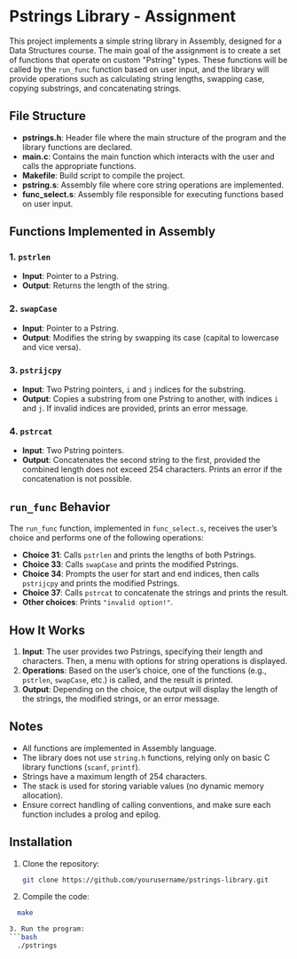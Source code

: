 # Pstrings Library - Assignment

This project implements a simple string library in Assembly, designed for a Data Structures course. The main goal of the assignment is to create a set of functions that operate on custom "Pstring" types. These functions will be called by the `run_func` function based on user input, and the library will provide operations such as calculating string lengths, swapping case, copying substrings, and concatenating strings.

## File Structure

- **pstrings.h**: Header file where the main structure of the program and the library functions are declared.
- **main.c**: Contains the main function which interacts with the user and calls the appropriate functions.
- **Makefile**: Build script to compile the project.
- **pstring.s**: Assembly file where core string operations are implemented.
- **func_select.s**: Assembly file responsible for executing functions based on user input.

## Functions Implemented in Assembly

### 1. `pstrlen`
- **Input**: Pointer to a Pstring.
- **Output**: Returns the length of the string.

### 2. `swapCase`
- **Input**: Pointer to a Pstring.
- **Output**: Modifies the string by swapping its case (capital to lowercase and vice versa).

### 3. `pstrijcpy`
- **Input**: Two Pstring pointers, `i` and `j` indices for the substring.
- **Output**: Copies a substring from one Pstring to another, with indices `i` and `j`. If invalid indices are provided, prints an error message.

### 4. `pstrcat`
- **Input**: Two Pstring pointers.
- **Output**: Concatenates the second string to the first, provided the combined length does not exceed 254 characters. Prints an error if the concatenation is not possible.

## `run_func` Behavior

The `run_func` function, implemented in `func_select.s`, receives the user’s choice and performs one of the following operations:

- **Choice 31**: Calls `pstrlen` and prints the lengths of both Pstrings.
- **Choice 33**: Calls `swapCase` and prints the modified Pstrings.
- **Choice 34**: Prompts the user for start and end indices, then calls `pstrijcpy` and prints the modified Pstrings.
- **Choice 37**: Calls `pstrcat` to concatenate the strings and prints the result.
- **Other choices**: Prints `"invalid option!"`.

## How It Works

1. **Input**: The user provides two Pstrings, specifying their length and characters. Then, a menu with options for string operations is displayed.
2. **Operations**: Based on the user’s choice, one of the functions (e.g., `pstrlen`, `swapCase`, etc.) is called, and the result is printed.
3. **Output**: Depending on the choice, the output will display the length of the strings, the modified strings, or an error message.


## Notes

- All functions are implemented in Assembly language.
- The library does not use `string.h` functions, relying only on basic C library functions (`scanf`, `printf`).
- Strings have a maximum length of 254 characters.
- The stack is used for storing variable values (no dynamic memory allocation).
- Ensure correct handling of calling conventions, and make sure each function includes a prolog and epilog.

## Installation

1. Clone the repository:
   ```bash
   git clone https://github.com/yourusername/pstrings-library.git

2. Compile the code:
 ```bash
   make

3. Run the program:
 ```bash
   ./pstrings
